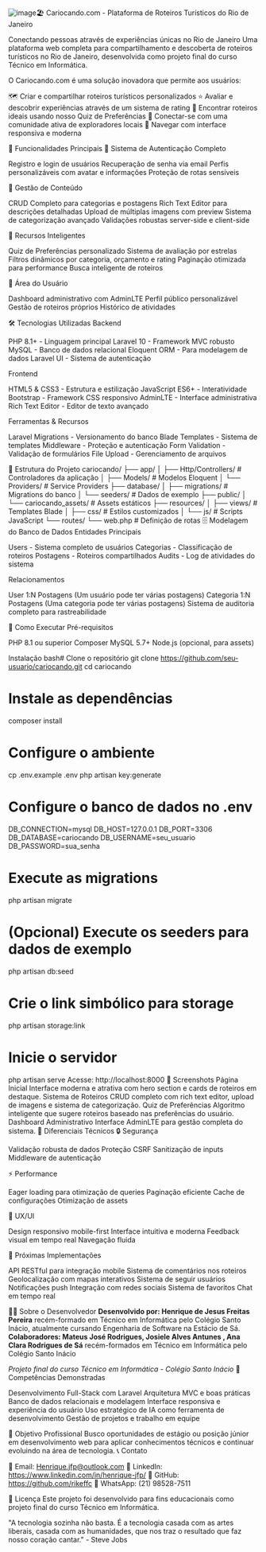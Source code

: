 ![image](https://github.com/user-attachments/assets/63ace03b-39d6-46ed-8ee0-c4a520bd628a)🏖️ Cariocando.com - Plataforma de Roteiros Turísticos do Rio de Janeiro

Conectando pessoas através de experiências únicas no Rio de Janeiro
Uma plataforma web completa para compartilhamento e descoberta de roteiros turísticos no Rio de Janeiro, desenvolvida como projeto final do curso Técnico em Informática.

O Cariocando.com é uma solução inovadora que permite aos usuários:

🗺️ Criar e compartilhar roteiros turísticos personalizados
⭐ Avaliar e descobrir experiências através de um sistema de rating
🎯 Encontrar roteiros ideais usando nosso Quiz de Preferências
👥 Conectar-se com uma comunidade ativa de exploradores locais
📱 Navegar com interface responsiva e moderna

🚀 Funcionalidades Principais
🔐 Sistema de Autenticação Completo

Registro e login de usuários
Recuperação de senha via email
Perfis personalizáveis com avatar e informações
Proteção de rotas sensíveis

📝 Gestão de Conteúdo

CRUD Completo para categorias e postagens
Rich Text Editor para descrições detalhadas
Upload de múltiplas imagens com preview
Sistema de categorização avançado
Validações robustas server-side e client-side

🎯 Recursos Inteligentes

Quiz de Preferências personalizado
Sistema de avaliação por estrelas
Filtros dinâmicos por categoria, orçamento e rating
Paginação otimizada para performance
Busca inteligente de roteiros

👤 Área do Usuário

Dashboard administrativo com AdminLTE
Perfil público personalizável
Gestão de roteiros próprios
Histórico de atividades

🛠️ Tecnologias Utilizadas
Backend

PHP 8.1+ - Linguagem principal
Laravel 10 - Framework MVC robusto
MySQL - Banco de dados relacional
Eloquent ORM - Para modelagem de dados
Laravel UI - Sistema de autenticação

Frontend

HTML5 & CSS3 - Estrutura e estilização
JavaScript ES6+ - Interatividade
Bootstrap - Framework CSS responsivo
AdminLTE - Interface administrativa
Rich Text Editor - Editor de texto avançado

Ferramentas & Recursos

Laravel Migrations - Versionamento do banco
Blade Templates - Sistema de templates
Middleware - Proteção e autenticação
Form Validation - Validação de formulários
File Upload - Gerenciamento de arquivos

📁 Estrutura do Projeto
cariocando/
├── app/
│   ├── Http/Controllers/     # Controladores da aplicação
│   ├── Models/              # Modelos Eloquent
│   └── Providers/           # Service Providers
├── database/
│   ├── migrations/          # Migrations do banco
│   └── seeders/            # Dados de exemplo
├── public/
│   └── cariocando_assets/   # Assets estáticos
├── resources/
│   ├── views/              # Templates Blade
│   ├── css/                # Estilos customizados
│   └── js/                 # Scripts JavaScript
└── routes/
    └── web.php             # Definição de rotas
🗄️ Modelagem do Banco de Dados
Entidades Principais

Users - Sistema completo de usuários
Categorias - Classificação de roteiros
Postagens - Roteiros compartilhados
Audits - Log de atividades do sistema

Relacionamentos

User 1:N Postagens (Um usuário pode ter várias postagens)
Categoria 1:N Postagens (Uma categoria pode ter várias postagens)
Sistema de auditoria completo para rastreabilidade

🚀 Como Executar
Pré-requisitos

PHP 8.1 ou superior
Composer
MySQL 5.7+
Node.js (opcional, para assets)

Instalação
bash# Clone o repositório
git clone https://github.com/seu-usuario/cariocando.git
cd cariocando

# Instale as dependências
composer install

# Configure o ambiente
cp .env.example .env
php artisan key:generate

# Configure o banco de dados no .env
DB_CONNECTION=mysql
DB_HOST=127.0.0.1
DB_PORT=3306
DB_DATABASE=cariocando
DB_USERNAME=seu_usuario
DB_PASSWORD=sua_senha

# Execute as migrations
php artisan migrate

# (Opcional) Execute os seeders para dados de exemplo
php artisan db:seed

# Crie o link simbólico para storage
php artisan storage:link

# Inicie o servidor
php artisan serve
Acesse: http://localhost:8000
📱 Screenshots
Página Inicial
Interface moderna e atrativa com hero section e cards de roteiros em destaque.
Sistema de Roteiros
CRUD completo com rich text editor, upload de imagens e sistema de categorização.
Quiz de Preferências
Algoritmo inteligente que sugere roteiros baseado nas preferências do usuário.
Dashboard Administrativo
Interface AdminLTE para gestão completa do sistema.
🎯 Diferenciais Técnicos
🔒 Segurança

Validação robusta de dados
Proteção CSRF
Sanitização de inputs
Middleware de autenticação

⚡ Performance

Eager loading para otimização de queries
Paginação eficiente
Cache de configurações
Otimização de assets

🎨 UX/UI

Design responsivo mobile-first
Interface intuitiva e moderna
Feedback visual em tempo real
Navegação fluida

🌟 Próximas Implementações

 API RESTful para integração mobile
 Sistema de comentários nos roteiros
 Geolocalização com mapas interativos
 Sistema de seguir usuários
 Notificações push
 Integração com redes sociais
 Sistema de favoritos
 Chat em tempo real

👨‍💻 Sobre o Desenvolvedor
**Desenvolvido por: Henrique de Jesus Freitas Pereira** recém-formado em Técnico em Informática pelo Colégio Santo Inácio, atualmente cursando Engenharia de Software na Estácio de Sá.
**Colaboradores: Mateus José Rodrigues, Josiele Alves Antunes , Ana Clara Rodrigues de Sá** recém-formados em Técnico em Informática pelo Colégio Santo Inácio

*Projeto final do curso Técnico em Informática - Colégio Santo Inácio*
🚀 Competências Demonstradas

Desenvolvimento Full-Stack com Laravel
Arquitetura MVC e boas práticas
Banco de dados relacionais e modelagem
Interface responsiva e experiência do usuário
Uso estratégico de IA como ferramenta de desenvolvimento
Gestão de projetos e trabalho em equipe

🎯 Objetivo Profissional
Busco oportunidades de estágio ou posição júnior em desenvolvimento web para aplicar conhecimentos técnicos e continuar evoluindo na área de tecnologia.
📞 Contato

📧 Email: Henrique.jfp@outlook.com
💼 LinkedIn: https://www.linkedin.com/in/henrique-jfp/
🐙 GitHub: https://github.com/rikeffc
📱 WhatsApp: (21) 98528-7511

📄 Licença
Este projeto foi desenvolvido para fins educacionais como projeto final do curso Técnico em Informática.


"A tecnologia sozinha não basta. É a tecnologia casada com as artes liberais, casada com as humanidades, que nos traz o resultado que faz nosso coração cantar." - Steve Jobs
